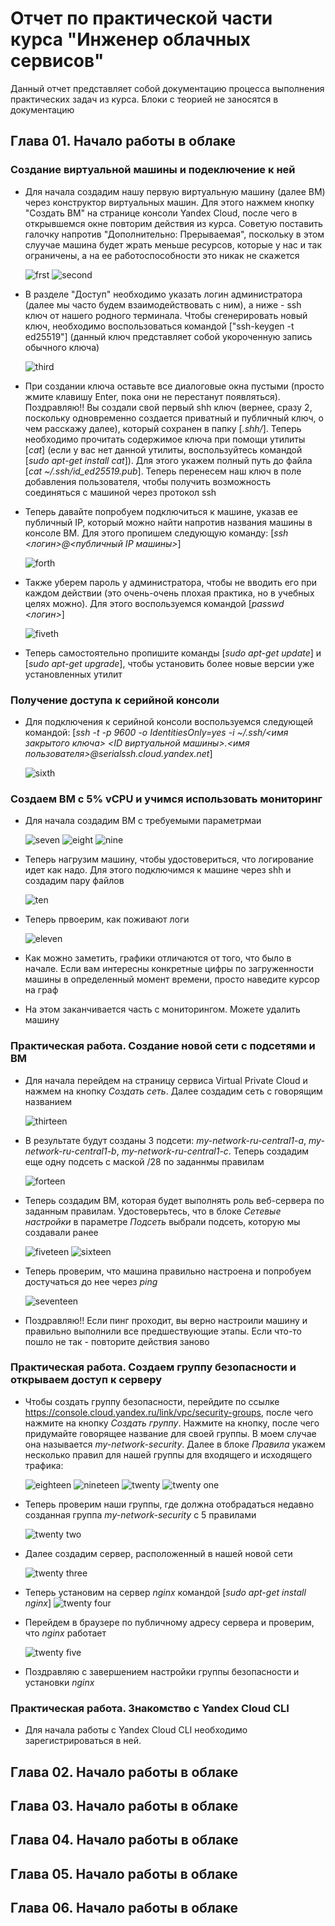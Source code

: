 # Отчет по практической части курса "Инженер облачных сервисов"
Данный отчет представляет собой документацию процесса выполнения практических задач из курса. Блоки с теорией не заносятся в документацию

## Глава 01. Начало работы в облаке

### Создание виртуальной машины и подеключение к ней
* Для начала создадим нашу первую виртуальную машину (далее ВМ) через конструктор виртуальных машин. Для этого нажмем кнопку "Создать ВМ" на странице консоли Yandex Cloud, после чего в открывшемся окне повторим действия из курса. Советую поставить галочку напротив "Дополнительно: Прерываемая", поскольку в этом слуучае машина будет жрать меньше ресурсов, которые у нас и так ограничены, а на ее работоспособности это никак не скажется

    ![frst](img/pic1_vm_creation.png)
    ![second](img/pic2_vm_creation.png)

* В разделе "Доступ" необходимо указать логин администратора (далее мы часто будем взаимодействовать с ним), а ниже - ssh ключ от нашего родного терминала. Чтобы сгенерировать новый ключ, необходимо воспользоваться командой ["ssh-keygen -t ed25519"] (данный ключ представляет собой укороченную запись обычного ключа)

    ![third](img/pic3_ssh_key_generation.png)

* При создании ключа оставьте все диалоговые окна пустыми (просто жмите клавишу Enter, пока они не перестанут появляться). Поздравляю!! Вы создали свой первый shh ключ (вернее, сразу 2, поскольку одновременно создается приватный и публичный ключ, о чем расскажу далее), который сохранен в папку [*.shh/*]. Теперь необходимо прочитать содержимое ключа при помощи утилиты [*cat*] (если у вас нет данной утилиты, воспользуйтесь командой [*sudo apt-get install cat*]). Для этого укажем полный путь до файла [*cat ~/.ssh/id_ed25519.pub*]. Теперь перенесем наш ключ в поле добавления пользователя, чтобы получить возможность соединяться с машиной через протокол ssh

* Теперь давайте попробуем подключиться к машине, указав ее публичный IP, который можно найти напротив названия машины в консоле ВМ. Для этого пропишем следующую команду: [*ssh <логин>@<публичный IP машины>*]

    ![forth](img/pic4_ssh_connect.png)

* Также уберем пароль у администратора, чтобы не вводить его при каждом действии (это очень-очень плохая практика, но в учебных целях можно). Для этого воспользуемся командой [*passwd <логин>*]

    ![fiveth](img/pic5_passwd.png)

* Теперь самостоятельно пропишите команды [*sudo apt-get update*] и [*sudo apt-get upgrade*], чтобы установить более новые версии уже установленных утилит

### Получение доступа к серийной консоли

* Для подключения к серийной консоли воспользуемся следующей командой: [*ssh -t -p 9600 -o IdentitiesOnly=yes -i ~/.ssh/<имя закрытого ключа> <ID виртуальной машины>.<имя пользователя>@serialssh.cloud.yandex.net*]

    ![sixth](img/pic6_service_connect.png)

### Создаем ВМ с 5% vCPU и учимся использовать мониторинг

* Для начала создадим ВМ с требуемыми параметрмаи

    ![seven](img/pic7_monitoring_create.png)
    ![eight](img/pic8_monitoring_create.png)
    ![nine](img/pic9_monitoring_create.png)

* Теперь нагрузим машину, чтобы удостовериться, что логирование идет как надо. Для этого подключимся к машине через shh и создадим пару файлов


    ![ten](img/pic10_connect_monitoring.png)

* Теперь првоерим, как поживают логи

    ![eleven](img/pic11_check_monitoring.png)

* Как можно заметить, графики отличаются от того, что было в начале. Если вам интересны конкретные цифры по загруженности машины в определенный момент времени, просто наведите курсор на граф

* На этом заканчивается часть с мониторингом. Можете удалить машину

### Практическая работа. Создание новой сети с подсетями и ВМ

* Для начала перейдем на страницу сервиса Virtual Private Cloud и нажмем на кнопку *Создать сеть*. Далее создадим сеть с говорящим названием

    ![thirteen](img/pic13.png)

* В результате будут созданы 3 подсети: *my-network-ru-central1-a*, *my-network-ru-central1-b*, *my-network-ru-central1-c*. Теперь создадим еще одну подсеть с маской /28 по заданнмы правилам

    ![forteen](img/pic14_create_network.png)

* Теперь создадим ВМ, которая будет выполнять роль веб-сервера по заданным правилам. Удостоверьтесь, что в блоке *Сетевые настройки* в параметре *Подсеть* выбрали подсеть, которую мы создавали ранее

    ![fiveteen](img/pic15_web_server.png)
    ![sixteen](img/pic16_web_server.png)

* Теперь проверим, что машина правильно настроена и попробуем достучаться до нее через *ping*

    ![seventeen](img/pic17_ping_local_global.png)

* Поздравляю!! Если пинг проходит, вы верно настроили машину и правильно выполнили все предшествующие этапы. Если что-то пошло не так - повторите действия заново

### Практическая работа. Создаем группу безопасности и открываем доступ к серверу

* Чтобы создать группу безопасности, перейдите по ссылке https://console.cloud.yandex.ru/link/vpc/security-groups, после чего нажмите на кнопку *Создать группу*. Нажмите на кнопку, после чего придумайте говорящее название для своей группы. В моем случае она называется *my-network-security*. Далее в блоке *Правила* укажем несколько правил для нашей группы для входящего и исходящего трафика:

    ![eighteen](img/pic18_firewall.png)
    ![nineteen](img/pic19_firewall.png)
    ![twenty](img/pic20_firewall.png)
    ![twenty one](img/pic21_firewall.png)

* Теперь проверим наши группы, где должна отобрадаться недавно созданная группа *my-network-security* с 5 правилами

    ![twenty two](img/pic22_networks.png)

* Далее создадим сервер, расположенный в нашей новой сети

    ![twenty three](img/pic23_server.png) 

* Теперь установим на сервер *nginx* командой [*sudo apt-get install nginx*]
    ![twenty four](img/pic24_install_nginx.png)

* Перейдем в браузере по публичному адресу сервера и проверим, что *nginx* работает

    ![twenty five](img/pic25_test_nginx.png)

* Поздравляю с завершением настройки группы безопасности и установки *nginx*

### Практическая работа. Знакомство с Yandex Cloud CLI

* Для начала работы с Yandex Cloud CLI необходимо зарегистрироваться в ней. 




## Глава 02. Начало работы в облаке
## Глава 03. Начало работы в облаке
## Глава 04. Начало работы в облаке
## Глава 05. Начало работы в облаке
## Глава 06. Начало работы в облаке

